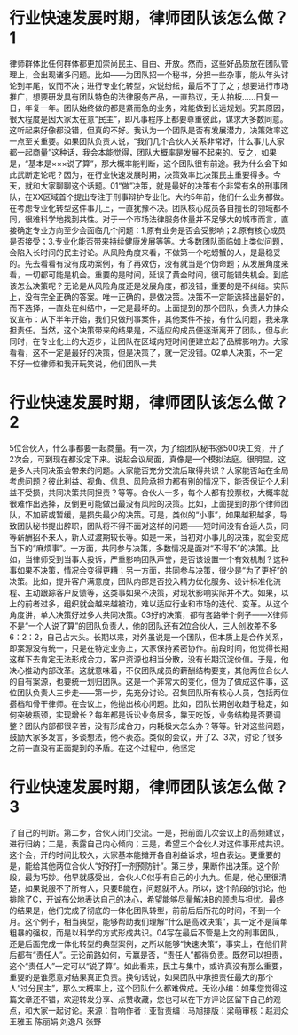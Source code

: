 # 行业快速发展时期，律师团队该怎么做？1

律师群体比任何群体都更加崇尚民主、自由、开放。然而，这些好品质放在团队管理上，会出现诸多问题。比如——为团队招一个秘书，分担一些杂事，能从年头讨论到年尾，议而不决；进行专业化转型，众说纷纭，最后不了了之；想要进行市场推广，想要研发具有团队特色的法律服务产品，一直热议，无人拍板......日复一日，年复一年。团队始终做的都是紧而急的业务，难能做到长远规划。究其原因，很大程度是因大家太在意“民主”，即凡事程序上都要尊重彼此，谋求大多数同意。这听起来好像都没错，但真的不好。我认为一个团队是否有发展潜力，决策效率这一点至关重要。如果团队负责人说，“我们几个合伙人关系非常好，什么事儿大家都一起商量”这种话，我会本能觉得，团队大概率是发展不起来的。反之，如果是，“基本是×××说了算”，那大概率能判断，这个团队很有前途。我为什么会下如此武断定论呢？因为，在行业快速发展时期，决策效率比决策民主重要得多。今天，就和大家聊聊这个话题。01“做”决策，就是最好的决策有个非常有名的刑事团队，在XX区域首个提出专注于刑事辩护专业化。大约5年前，他们什么业务都做。在考虑专业化转型这件事儿上，一直犹豫不决。团队核心成员各自擅长的领域都不同，很难科学地找到共性。对于一个市场法律服务体量并不足够大的城市而言，直接确定专业方向至少会面临几个问题：1.原有业务是否会受影响；2.原有核心成员是否接受；3.专业化能否带来持续健康发展等等。大多数团队面临如上类似问题，会陷入长时间的民主讨论。从风险角度来看，不做第一个吃螃蟹的人，是最稳妥的。先去看看有没有成功案例，有了再效仿，没有就当是个伪命题；从发展角度来看，一切都可能是机会。重要的是时间，延误了黄金时间，很可能错失机会。到底该怎么决策呢？无论是从风险角度还是发展角度，都没错，重要的是不纠结。实际上，没有完全正确的答案。唯一正确的，是做决策。决策不一定能选择出最好的，而不选择，一直处在纠结中，一定是最坏的。上面提到的那个团队，负责人力排众议宣布：从下半年开始，我们只做刑事案件，其他案件不接，有什么问题，我来承担责任。当然，这个决策带来的结果是，不适应的成员便逐渐离开了团队，但与此同时，在专业化上的大迈步，让团队在区域内短时间便建立起了品牌影响力。大家看看，这不一定是最好的决策，但是决策了，就一定没错。02单人决策，不一定不好一位律师和我开玩笑说，他们团队一共

# 行业快速发展时期，律师团队该怎么做？2

5位合伙人，什么事都要一起商量。有一次，为了给团队秘书涨500块工资，开了2次会，可到现在都没定下来。说起会议局面，真像是一个模拟法庭。很明显，这是多人共同决策会带来的问题。大家能否充分交流后取得共识？大家能否站在全局考虑问题？彼此利益、视角、信息、风险承担力都有别的情况下，能否保证个人利益不受损，共同决策共同担责？等等。合伙人一多，每个人都有投票权，大概率就很难作出选择，反倒更可能做出最没有风险的决策。比如，上面提到的那个律师团队，不加薪或暂缓，是损失最少的决策。可是，类似的“小事”，如果越积越多，导致团队秘书提出辞职，团队将不得不面对这样的问题——短时间没有合适人员，同等薪酬招不来人，新人过渡期较长等。如是一来，当初对小事儿的决策，就会变成当下的“麻烦事”。一方面，共同参与决策，多数情况是面对“不得不”的决策。比如，当律师受到当事人投诉，严重影响团队声誉，是否该设置一个有效机制？这种事如果不决策，情况会变得更糟；另一方面，共同参与决策，很少是“为了更好”的决策。比如，提升客户满意度，团队内部是否投入精力优化服务、设计标准化流程、主动跟踪客户反馈等，这类事如果不决策，对现状影响实际并不大。如果，以上的前者过多，组织就会越来越被动，难以适应行业和市场的迭代、变革。从这个角度讲，单人决策好过多人共同决策。03好的决策，都有套路举个例子——X律师不是“一个人说了算”的团队负责人，他的团队还有2位合伙人，三人创收差不多6：2：2，自己占大头。长期以来，对外虽说是一个团队，但本质上是合作关系，即案源没有统一，只是在特定业务上，大家保持紧密协作。前段时间，他觉得长期这样下去肯定无法形成合力，客户资源也相当分散，没有长期沉淀价值。于是，他决心推动内部改革。这就意味着，不仅团队成员的薪酬结构要变，其他两位合伙人的自有案源，也要统一划归团队。这是一个非常大的变化，但为了做成这件事，这位团队负责人三步走——第一步，先充分讨论。召集团队所有核心人员，包括两位搭档和骨干律师。在会议上，他抛出核心问题。比如，团队长期创收趋于稳定，如何突破瓶颈，实现增长？每年都是诉讼业务居多，靠天吃饭，业务结构是否要调整？团队内部都很辛苦，没有形成合力，内耗极大怎么办？等等。针对这些问题，鼓励大家多发言，多谈想法，他不表态。类似的会议，开了2、3次，讨论了很多之前一直没有正面提到的矛盾。在这个过程中，他坚定

# 行业快速发展时期，律师团队该怎么做？3

了自己的判断。第二步，合伙人闭门交流。一是，把前面几次会议上的高频建议，进行归纳；二是，表露自己内心倾向；三是，希望三个合伙人对这件事形成共识。这个会，开的时间比较久，大家基本能摊开各自利益诉求，坦白表达。更重要的是，能给其他两位合伙人“好好打一剂预防针”。第三步，果断作出决策。这个阶段，最为巧妙。他早就感受出，合伙人C似乎有自己的小九九。但是，他心里很清楚，如果说服不了所有人，只要B能在，问题就不大。所以，这个阶段的讨论，他排除了C，开诚布公地表达自己的决心，希望能够尽量解决B的顾虑与担忧。最终的结果是，他们完成了彻底的一体化团队转型，前前后后所花的时间，不到一个月。这个例子，相当典型，能够帮助我们理解“什么是高效决策”，其一定不是简单粗暴的强权，而是以科学的方式形成共识。04写在最后不管是上文的刑事团队，还是后面完成一体化转型的典型案例，之所以能够“快速决策”，事实上，在他们背后都有“责任人”。无论前路如何，亏赢是否，“责任人”都得负责。既然可以担责，这个“责任人”一定可以“说了算”。如此看来，民主与集中，或许真没有那么重要，重要的是谁愿意对结果真正负责。换句话说，如果团队中承担责任最大的那个人“过分民主”，那么大概率上，这个团队什么都难做成。无讼小编：如果您觉得这篇文章还不错，欢迎转发分享、点赞收藏，您也可以在下方评论区留下自己的观点，和大家一起讨论。来源：哲响作者：亚哲责编：马旭排版：梁萌审核：赵润众 王雅玉 陈丽娟 刘逸凡 张野

